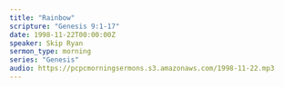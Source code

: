 ```yaml
---
title: "Rainbow"
scripture: "Genesis 9:1-17"
date: 1998-11-22T00:00:00Z
speaker: Skip Ryan
sermon_type: morning
series: "Genesis"
audio: https://pcpcmorningsermons.s3.amazonaws.com/1998-11-22.mp3 
---
```



